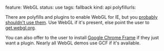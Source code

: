 feature: WebGL
status: use
tags: fallback
kind: api
polyfillurls:

There are polyfills and plugins to enable WebGL for IE, but you [probably shouldn't use them](http://blog.virtualglobebook.com/2011/10/webgl-in-internet-explorer.html). Use WebGL if it's present, else point the user to [get.webgl.org](http://get.webgl.org/).

You can also offer to the user to install [Google Chrome Frame](http://code.google.com/chrome/chromeframe/) if they just want a plugin. Nearly all WebGL demos use GCF if it's available.
